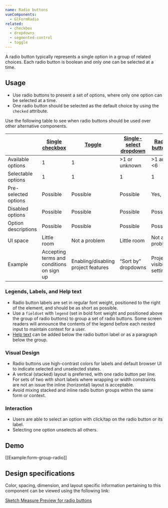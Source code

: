 ```yaml
---
name: Radio buttons
vueComponents:
  - GlFormRadio
related:
  - checkbox
  - dropdowns
  - segmented-control
  - toggle
---
```


A radio button typically represents a single option in a group of related choices. Each radio button is boolean and only one can be selected at a time.

## Usage

* Use radio buttons to present a set of options, where only one option can be selected at a time.
* One radio button should be selected as the default choice by using the `checked` attribute.

Use the following table to see when radio buttons should be used over other alternative components.

|  | [Single checkbox](/components/checkboxes) | [Toggle](/components/toggle) | [Single-select dropdown](/components/dropdowns) | [Radio buttons](/components/radio-button) | [Segmented control](/components/segmented-control) | [Multiple checkboxes](/components/checkboxes) | [Multi-select dropdown](/components/dropdowns) |
|---|---|---|---|---|---|---|---|
| Available options | 1 | 1 | >1 or unknown | >1 and <6 | >1 and <6 | >1 and <6 | >1 or unknown |
| Selectable options | 1 | 1 | 1 | 1 | 1 | >1 or even all | >1 or even all |
| Pre-selected options | Possible | Possible | Possible | Yes, 1 | Yes, 1 | Possible | Possible |
| Disabled options | Possible | Possible | Possible | Possible | No | Possible | Possible |
| Option descriptions | Possible | Possible | Possible | Possible | No | Possible | Possible |
| UI space | Little room | Not a problem | Little room | Not a problem | Not a problem | Not a problem | Little room |
| Example | Accepting terms and conditions on sign up | Enabling/disabling project features | “Sort by” dropdowns | Project visibility setting | 7, 30, 90 days timeframe in analytics dashboards | Scopes selection in User settings > Applications | Add/remove labels |

### Legends, Labels, and Help text

* Radio button labels are set in regular font weight, positioned to the right of the element, and should be as short as possible.
* Use a `fieldset` with `legend` (set in bold font weight and positioned above the group of radio buttons) to group a set of radio buttons. Some screen readers will announce the contents of the legend before each nested input to maintain context for a user.
* [Help text](/components/forms#help-text) can be added below the radio button label or as a paragraph below the group.

### Visual Design

* Radio buttons use high-contrast colors for labels and default browser UI to indicate selected and unselected states.
* A vertical (stacked) layout is preferred, with one radio button per line. For sets of two with short labels where wrapping or width constraints are not an issue the inline (horizontal) layout is acceptable.
* Avoid mixing stacked and inline radio button groups within the same form or context.

### Interaction

* Users are able to select an option with click/tap on the radio button or its label.
* Selecting one option unselects all others.

## Demo

[[Example:form-group-radio]]

## Design specifications

Color, spacing, dimension, and layout specific information pertaining to this component can be viewed using the following link:

[Sketch Measure Preview for radio buttons](https://gitlab-org.gitlab.io/gitlab-design/hosted/design-gitlab-specs/radiobuttons-spec-previews/)
